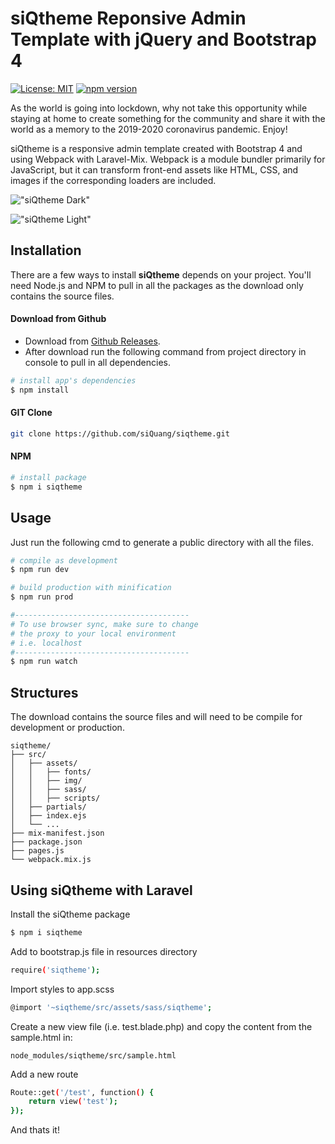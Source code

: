 # siQtheme Reponsive Admin Template with jQuery and Bootstrap 4

[![License: MIT](https://img.shields.io/badge/License-MIT-green.svg)](https://opensource.org/licenses/MIT)
[![npm version](https://img.shields.io/npm/v/siqtheme/latest.svg)](https://www.npmjs.com/package/siqtheme)

As the world is going into lockdown, why not take this opportunity while staying at home to create something for the community and share it with the world as a memory to the 2019-2020 coronavirus pandemic. Enjoy!

siQtheme is a responsive admin template created with Bootstrap 4 and using Webpack with Laravel-Mix. Webpack is a module bundler primarily for JavaScript, but it can transform front-end assets like HTML, CSS, and images if the corresponding loaders are included.

!["siQtheme Dark"](https://siqtheme.3msquare.com/assets/img/siqtheme_dark.png "siQtheme Dark")

!["siQtheme Light"](https://siqtheme.3msquare.com/assets/img/siqtheme_light.png "siQtheme Light")

## Installation

There are a few ways to install **siQtheme** depends on your project. You'll need Node.js and NPM to pull in all the packages as the download only contains the source files.

#### Download from Github

- Download from [Github Releases](https://github.com/siQuang/siqtheme/releases).
- After download run the following command from project directory in console to pull in all dependencies.

``` bash
# install app's dependencies
$ npm install
```

#### GIT Clone

``` bash
git clone https://github.com/siQuang/siqtheme.git
```

#### NPM

``` bash
# install package
$ npm i siqtheme
```

## Usage

Just run the following cmd to generate a public directory with all the files.

``` bash
# compile as development
$ npm run dev

# build production with minification
$ npm run prod

#---------------------------------------
# To use browser sync, make sure to change
# the proxy to your local environment
# i.e. localhost
#---------------------------------------
$ npm run watch
```

## Structures

The download contains the source files and will need to be compile for development or production.

```
siqtheme/
├── src/
│   ├── assets/
│   │   ├── fonts/
│   │   ├── img/
│   │   ├── sass/
│   │   ├── scripts/
│   ├── partials/
│   ├── index.ejs
│   └── ...
├── mix-manifest.json
├── package.json
├── pages.js
└── webpack.mix.js
```
## Using siQtheme with Laravel

Install the siQtheme package

``` bash
$ npm i siqtheme
```

Add to bootstrap.js file in resources directory

``` bash
require('siqtheme');
```

Import styles to app.scss

``` bash
@import '~siqtheme/src/assets/sass/siqtheme';
```

Create a new view file (i.e. test.blade.php) and copy the content from the sample.html in:

```
node_modules/siqtheme/src/sample.html
```

Add a new route

``` bash
Route::get('/test', function() {
	return view('test');
});
```
And thats it!